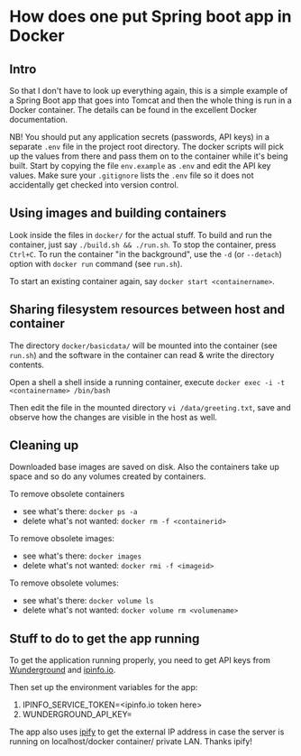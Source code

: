 How does one put Spring boot app in Docker
===

Intro
---

So that I don't have to look up everything again, this is a simple 
example of a Spring Boot app that goes into Tomcat and then the 
whole thing is run in a Docker container. The details can be found
in the excellent Docker documentation.

NB! You should put any application secrets (passwords, API keys) in a
separate `.env` file in the project root directory. The docker scripts
will pick up the values from there and pass them on to the container
while it's being built. Start by copying the file `env.example` as
`.env` and edit the API key values. Make sure your `.gitignore` lists
the `.env` file so it does not accidentally get checked into version 
control.

Using images and building containers
---

Look inside the files in `docker/` for the actual stuff. To build and run
the container, just say `./build.sh && ./run.sh`. To stop the container, 
press `Ctrl+C`. To run the container "in the background", use the `-d`
(or `--detach`) option with `docker run` command (see `run.sh`).

To start an existing container again, say `docker start <containername>`.

Sharing filesystem resources between host and container
---

The directory `docker/basicdata/` will be mounted into the container (see
`run.sh`) and the software in the container can read & write the directory
contents.

Open a shell a shell inside a running container, execute
`docker exec -i -t <containername> /bin/bash`

Then edit the file in the mounted directory `vi /data/greeting.txt`, 
save and observe how the changes are visible in the host as well.

Cleaning up
---

Downloaded base images are saved on disk. Also the containers take up 
space and so do any volumes created by containers. 

To remove obsolete containers
* see what's there: `docker ps -a`
* delete what's not wanted: `docker rm -f <containerid>`

To remove obsolete images:
* see what's there: `docker images`
* delete what's not wanted: `docker rmi -f <imageid>`

To remove obsolete volumes:
* see what's there: `docker volume ls`
* delete what's not wanted: `docker volume rm <volumename>`

Stuff to do to get the app running
---

To get the application running properly, you need to get API keys from
[Wunderground](https://www.wunderground.com/weather/api) and
[ipinfo.io](https://ipinfo.io/pricing).

Then set up the environment variables for the app:

1. IPINFO_SERVICE_TOKEN=<ipinfo.io token here>
1. WUNDERGROUND_API_KEY=<wunderground weather api key here>

The app also uses [ipify](https://www.ipify.org/) to get the external
IP address in case the server is running on localhost/docker container/
private LAN. Thanks ipify! 
